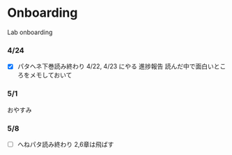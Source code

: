 # Onboarding
Lab onboarding
### 4/24
 - [x] パタヘネ下巻読み終わり
4/22, 4/23 にやる
進捗報告
読んだ中で面白いところをメモしておいて
### 5/1
おやすみ
### 5/8
 - [ ] へねパタ読み終わり
2,6章は飛ばす
